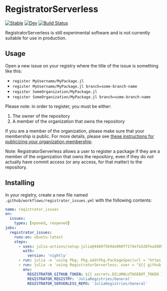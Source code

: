 # RegistratorServerless

[![Stable](https://img.shields.io/badge/docs-stable-blue.svg)](https://JuliaRegistries.github.io/RegistratorServerless.jl/stable)
[![Dev](https://img.shields.io/badge/docs-dev-blue.svg)](https://JuliaRegistries.github.io/RegistratorServerless.jl/dev)
[![Build Status](https://github.com/JuliaRegistries/RegistratorServerless.jl/workflows/CI/badge.svg)](https://github.com/JuliaRegistries/RegistratorServerless.jl/actions)

RegistratorServerless is still experimental software and is not currently suitable for use in production.

## Usage

Open a new issue on your registry where the title of the issue is something like this:
- `register MyUsername/MyPackage.jl`
- `register MyUsername/MyPackage.jl branch=some-branch-name`
- `register SomeOrganization/MyPackage.jl`
- `register SomeOrganization/MyPackage.jl branch=some-branch-name`

Please note: in order to register, you must be either:
1. The owner of the repository
2. A member of the organization that owns the repository

If you are a member of the organization, please make sure that your membership is public. For more details, please see [these instructions for publicizing your organization membership](https://docs.github.com/en/free-pro-team@latest/github/setting-up-and-managing-your-github-user-account/publicizing-or-hiding-organization-membership).

Note: RegistratorServerless allows a user to register a package if they are a member of the organization that owns the repository, even if they do not actually have commit access (or any access, for that matter) to the repository.

## Installing 

In your registry, create a new file named `.github/workflows/registrator_issues.yml` with the following contents:
```yml
name: registrator_issues
on:
  issues:
    types: [opened, reopened]
jobs:
  registrator_issues:
    runs-on: ubuntu-latest
    steps:
      - uses: julia-actions/setup-julia@4469f5b9da960ff174efa528fea5889f8e873609 # v1.2.2
        with:
          version: 'nightly'
      - run: julia -e 'using Pkg; Pkg.add(Pkg.PackageSpec(url = "https://github.com/JuliaRegistries/RegistratorServerless.jl.git", rev = "master"))'
      - run: julia -e 'using RegistratorServerless; user = "${{ github.actor }}"; issue_title = "${{ github.event.issue.title }}"; @info("", issue_title, user); RegistratorServerless.register(; user=user, issue_title=issue_title)'
        env:
          REGISTRATOR_GITHUB_TOKEN: ${{ secrets.DILUMALUTHGEBOT_TOKEN }}
          REGISTRATOR_REGISTRY: 'JuliaRegistries/General'
          REGISTRATOR_SERVERLESS_REPO: 'JuliaRegistries/General'
```
